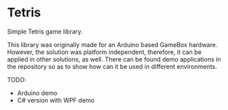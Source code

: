 # Tetris

Simple Tetris game library.

This library was originally made for an Arduino based GameBox hardware. However, the solution was platform independent, therefore, it can be applied in other solutions, as well.
There can be found demo applications in the repository so as to show how can it be used in different environments.

TODO:
* Arduino demo
* C# version with WPF demo
